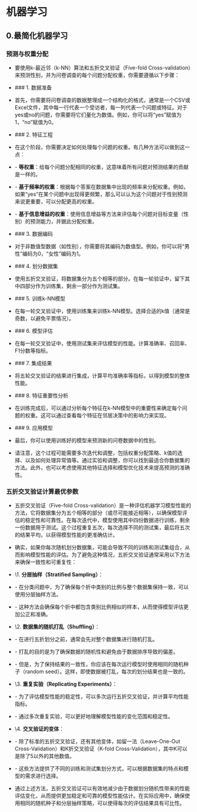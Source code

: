 # 机器学习

## 0.最简化机器学习

### 预测与权重分配

- 要使用k-最近邻（k-NN）算法和五折交叉验证（Five-fold Cross-validation）来预测性别，并为问卷调查的每个问题分配权重，你需要遵循以下步骤：

- \### 1. 数据准备

- 首先，你需要将问卷调查的数据整理成一个结构化的格式，通常是一个CSV或Excel文件，其中每一行代表一个受访者，每一列代表一个问题或特征。对于yes或no的问题，你需要将它们量化为数值。例如，你可以将“yes”赋值为1，“no”赋值为0。

- \### 2. 特征工程

- 在这个阶段，你需要决定如何处理每个问题的权重。有几种方法可以做到这一点：

- \- **等权重**：给每个问题分配相同的权重，这意味着所有问题对预测结果的贡献是一样的。

- \- **基于频率的权重**：根据每个答案在数据集中出现的频率来分配权重。例如，如果“yes”在某个问题中出现得更频繁，那么可以认为这个问题对于性别预测来说更重要，可以分配更高的权重。

- \- **基于信息增益的权重**：使用信息增益等方法来评估每个问题对目标变量（性别）的预测能力，并据此分配权重。

- \### 3. 数据编码

- 对于非数值型数据（如性别），你需要将其编码为数值型。例如，你可以将“男性”编码为0，“女性”编码为1。

- \### 4. 划分数据集

- 使用五折交叉验证，将数据集分为五个相等的部分。在每一轮验证中，留下其中四部分作为训练集，剩余一部分作为测试集。

- \### 5. 训练k-NN模型

- 在每一轮交叉验证中，使用训练集来训练k-NN模型。选择合适的k值（通常是奇数，以避免平票情况）。

- \### 6. 模型评估

- 在每一轮交叉验证中，使用测试集来评估模型的性能。计算准确率、召回率、F1分数等指标。

- \### 7. 集成结果

- 将五轮交叉验证的结果进行集成，计算平均准确率等指标，以得到模型的整体性能。

- \### 8. 特征重要性分析

- 在训练完成后，可以通过分析每个特征在k-NN模型中的重要性来确定每个问题的权重。这可以通过查看每个特征在邻居决策中的影响力来实现。

- \### 9. 应用模型

- 最后，你可以使用训练好的模型来预测新的问卷数据中的性别。

- 请注意，这个过程可能需要多次迭代和调整，包括权重分配策略、k值的选择、以及如何处理异常值等。通过实验和调整，你可以找到最适合你数据集的方法。此外，也可以考虑使用其他特征选择和模型优化技术来提高预测的准确性。

### 五折交叉验证计算最优参数

- 五折交叉验证（Five-fold Cross-validation）是一种评估机器学习模型性能的方法，它将数据集分为五个相等的部分（或尽可能接近相等），以确保模型评估的稳定性和可靠性。在每次迭代中，模型使用其中四份数据进行训练，剩余一份数据用于测试。这个过程重复五次，每次选择不同的测试集，最后将五次的结果平均，以获得模型性能的更准确估计。

- 确实，如果你每次随机划分数据集，可能会导致不同的训练和测试集组合，从而影响模型性能的评估。为了避免这种情况，五折交叉验证通常采用以下方法来确保一致性和可重复性：

- \1. **分层抽样（Stratified Sampling）**：

-    \- 在分类问题中，为了确保每个折中类别的比例与整个数据集保持一致，可以使用分层抽样方法。

-    \- 这种方法会确保每个折中都包含类别比例相似的样本，从而使得模型评估更加公正和准确。

- \2. **数据集的随机打乱（Shuffling）**：

-    \- 在进行五折划分之前，通常会先对整个数据集进行随机打乱。

-    \- 打乱的目的是为了确保数据的随机性和避免由于数据排序导致的偏差。

-    \- 但是，为了保持结果的一致性，你应该在每次运行模型时使用相同的随机种子（random seed）。这样，即使数据被打乱，每次的划分结果也是一致的。

- \3. **重复实验（Replicating Experiments）**：

-    \- 为了评估模型性能的稳定性，可以多次运行五折交叉验证，并计算平均性能指标。

-    \- 通过多次重复实验，可以更好地理解模型性能的变化范围和稳定性。

- \4. **交叉验证的变体**：

-    \- 除了标准的五折交叉验证，还有其他变体，如留一法（Leave-One-Out Cross-Validation）和K折交叉验证（K-fold Cross-Validation），其中K可以是除了5以外的其他数值。

-    \- 这些方法提供了不同的训练和测试集划分方式，可以根据数据集的特点和模型的需求进行选择。

- 通过上述方法，五折交叉验证可以有效地减少由于数据划分随机性带来的性能评估变化，从而提供更加稳定和可靠的模型性能估计。在实际应用中，确保使用相同的随机种子和分层抽样策略，可以使得每次的评估结果具有可比性。

